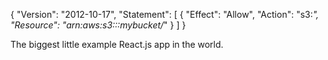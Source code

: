 
{
    "Version": "2012-10-17",
    "Statement": [
        {
            "Effect": "Allow",
            "Action": "s3:*",
            "Resource": "arn:aws:s3:::mybucket/*"
        }
    ]
}

The biggest little example React.js app in the world.